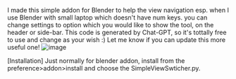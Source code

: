 
I made this simple addon for Blender to help the view navigation esp. when I use Blender with small laptop which doesn't have num keys.
you can change settings to option which you would like to show the tool, on the header or side-bar. This code is generated by Chat-GPT, so it's tottally free to use and change as your wish :) Let me know if you can update this more useful one!
![image](https://github.com/user-attachments/assets/2e81b1e1-9d62-4e54-a3d3-2dc1a25fc75a)


[Installation]
Just normally for blender addon, install from the preference>addon>install and choose the SimpleViewSwticher.py.
